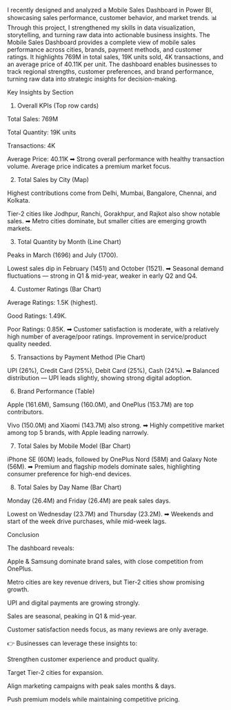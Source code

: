 I recently designed and analyzed a Mobile Sales Dashboard in Power BI, showcasing sales performance, customer behavior, and market trends. 📊
Through this project, I strengthened my skills in data visualization, storytelling, and turning raw data into actionable business insights.
The Mobile Sales Dashboard provides a complete view of mobile sales performance across cities, brands, payment methods, and customer ratings. It highlights 769M in total sales, 19K units sold, 4K transactions, and an average price of 40.11K per unit.
The dashboard enables businesses to track regional strengths, customer preferences, and brand performance, turning raw data into strategic insights for decision-making.

Key Insights by Section
1. Overall KPIs (Top row cards)

Total Sales: 769M

Total Quantity: 19K units

Transactions: 4K

Average Price: 40.11K
➡ Strong overall performance with healthy transaction volume. Average price indicates a premium market focus.

2. Total Sales by City (Map)

Highest contributions come from Delhi, Mumbai, Bangalore, Chennai, and Kolkata.

Tier-2 cities like Jodhpur, Ranchi, Gorakhpur, and Rajkot also show notable sales.
➡ Metro cities dominate, but smaller cities are emerging growth markets.

3. Total Quantity by Month (Line Chart)

Peaks in March (1696) and July (1700).

Lowest sales dip in February (1451) and October (1521).
➡ Seasonal demand fluctuations — strong in Q1 & mid-year, weaker in early Q2 and Q4.

4. Customer Ratings (Bar Chart)

Average Ratings: 1.5K (highest).

Good Ratings: 1.49K.

Poor Ratings: 0.85K.
➡ Customer satisfaction is moderate, with a relatively high number of average/poor ratings. Improvement in service/product quality needed.

5. Transactions by Payment Method (Pie Chart)

UPI (26%), Credit Card (25%), Debit Card (25%), Cash (24%).
➡ Balanced distribution — UPI leads slightly, showing strong digital adoption.

6. Brand Performance (Table)

Apple (161.6M), Samsung (160.0M), and OnePlus (153.7M) are top contributors.

Vivo (150.0M) and Xiaomi (143.7M) also strong.
➡ Highly competitive market among top 5 brands, with Apple leading narrowly.

7. Total Sales by Mobile Model (Bar Chart)

iPhone SE (60M) leads, followed by OnePlus Nord (58M) and Galaxy Note (56M).
➡ Premium and flagship models dominate sales, highlighting consumer preference for high-end devices.

8. Total Sales by Day Name (Bar Chart)

Monday (26.4M) and Friday (26.4M) are peak sales days.

Lowest on Wednesday (23.7M) and Thursday (23.2M).
➡ Weekends and start of the week drive purchases, while mid-week lags.

Conclusion

The dashboard reveals:

Apple & Samsung dominate brand sales, with close competition from OnePlus.

Metro cities are key revenue drivers, but Tier-2 cities show promising growth.

UPI and digital payments are growing strongly.

Sales are seasonal, peaking in Q1 & mid-year.

Customer satisfaction needs focus, as many reviews are only average.

👉 Businesses can leverage these insights to:

Strengthen customer experience and product quality.

Target Tier-2 cities for expansion.

Align marketing campaigns with peak sales months & days.

Push premium models while maintaining competitive pricing.
